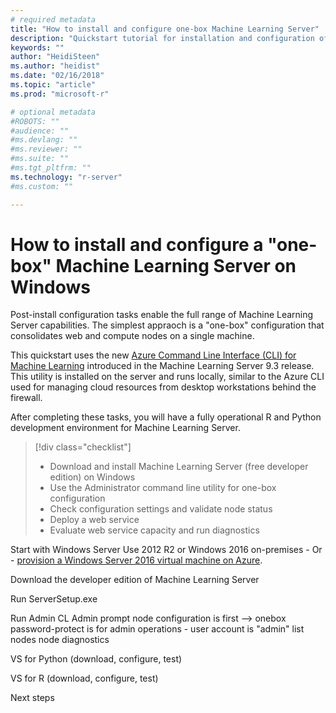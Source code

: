 ```yaml
---
# required metadata
title: "How to install and configure one-box Machine Learning Server"
description: "Quickstart tutorial for installation and configuration of Machine Learning server on Windows"
keywords: ""
author: "HeidiSteen"
ms.author: "heidist"
ms.date: "02/16/2018"
ms.topic: "article"
ms.prod: "microsoft-r"

# optional metadata
#ROBOTS: ""
#audience: ""
#ms.devlang: ""
#ms.reviewer: ""
#ms.suite: ""
#ms.tgt_pltfrm: ""
ms.technology: "r-server"
#ms.custom: ""

---
```


# How to install and configure a "one-box" Machine Learning Server on Windows

Post-install configuration tasks enable the full range of Machine Learning Server capabilities. The simplest appraoch is a "one-box" configuration that consolidates web and compute nodes on a single machine.

This quickstart uses the new [Azure Command Line Interface (CLI) for Machine Learning](../operationalize/configure/admin-cli-launch.md) introduced in the Machine Learning Server 9.3 release. This utility is installed on the server and runs locally, similar to the Azure CLI used for managing cloud resources from desktop workstations behind the firewall.

After completing these tasks, you will have a fully operational R and Python development environment for Machine Learning Server.

> [!div class="checklist"]
> * Download and install Machine Learning Server (free developer edition) on Windows
> * Use the Administrator command line utility for one-box configuration
> * Check configuration settings and validate node status
> * Deploy a web service
> * Evaluate web service capacity and run diagnostics

Start with Windows Server
    Use 2012 R2 or Windows 2016 on-premises
    - Or - [provision a Windows Server 2016 virtual machine on Azure](https://azure.microsoft.com/free/services/virtual-machines/).

Download the developer edition of Machine Learning Server

Run ServerSetup.exe

Run Admin CL
    Admin prompt
    node configuration is first --> onebox
    password-protect is for admin operations - user account is "admin"
    list nodes
    node diagnostics

VS for Python (download, configure, test)

VS for R (download, configure, test)

Next steps